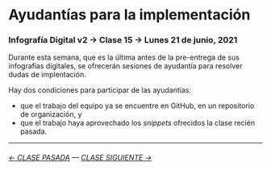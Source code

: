 # Ayudantías para la implementación 

### Infografía Digital v2 → Clase 15 → Lunes 21 de junio, 2021

Durante esta semana, que es la última antes de la pre-entrega de sus infografías digitales, se ofrecerán sesiones de ayudantía para resolver dudas de implentación.

Hay dos condiciones para participar de las ayudantías:

- que el trabajo del equipo ya se encuentre en GitHub, en un repositorio de organización, y 
- que el trabajo haya aprovechado los *snippets* ofrecidos la clase recién pasada.

- - - - - - - - - - -

###### [← CLASE PASADA](https://github.com/profesorfaco/dno075-2021/tree/main/clase-14) — [CLASE SIGUIENTE →](https://github.com/profesorfaco/dno075-2021/tree/main/clase-17)
